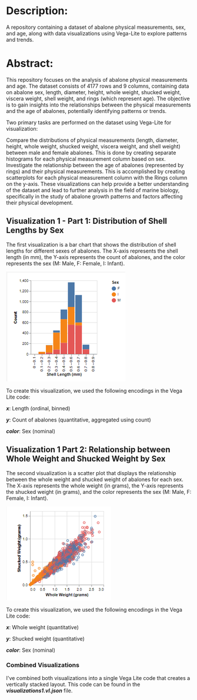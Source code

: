 # Description: 
A repository containing a dataset of abalone physical measurements, sex, and age, along with data visualizations using Vega-Lite to explore patterns and trends.

# Abstract:
This repository focuses on the analysis of abalone physical measurements and age. The dataset consists of 4177 rows and 9 columns, containing data on abalone sex, length, diameter, height, whole weight, shucked weight, viscera weight, shell weight, and rings (which represent age). The objective is to gain insights into the relationships between the physical measurements and the age of abalones, potentially identifying patterns or trends.

Two primary tasks are performed on the dataset using Vega-Lite for visualization:

Compare the distributions of physical measurements (length, diameter, height, whole weight, shucked weight, viscera weight, and shell weight) between male and female abalones. This is done by creating separate histograms for each physical measurement column based on sex.
Investigate the relationship between the age of abalones (represented by rings) and their physical measurements. This is accomplished by creating scatterplots for each physical measurement column with the Rings column on the y-axis.
These visualizations can help provide a better understanding of the dataset and lead to further analysis in the field of marine biology, specifically in the study of abalone growth patterns and factors affecting their physical development.

## Visualization 1 - Part 1: Distribution of Shell Lengths by Sex
The first visualization is a bar chart that shows the distribution of shell lengths for different sexes of abalones. The X-axis represents the shell length (in mm), the Y-axis represents the count of abalones, and the color represents the sex (M: Male, F: Female, I: Infant).

![alt text](https://github.com/AchrafAjrhourh/VegaVisualization/blob/master/Assets/V1-P1.png)

To create this visualization, we used the following encodings in the Vega Lite code:

***x***: Length (ordinal, binned)

***y***: Count of abalones (quantitative, aggregated using count)

***color***: Sex (nominal)

## Visualization 1 Part 2: Relationship between Whole Weight and Shucked Weight by Sex
The second visualization is a scatter plot that displays the relationship between the whole weight and shucked weight of abalones for each sex. The X-axis represents the whole weight (in grams), the Y-axis represents the shucked weight (in grams), and the color represents the sex (M: Male, F: Female, I: Infant).

![alt text](https://github.com/AchrafAjrhourh/VegaVisualization/blob/master/Assets/V1-P2.png)

To create this visualization, we used the following encodings in the Vega Lite code:

***x***: Whole weight (quantitative)

***y***: Shucked weight (quantitative)

***color***: Sex (nominal)

### Combined Visualizations
I've  combined both visualizations into a single Vega Lite code that creates a vertically stacked layout. This code can be found in the ***visualizations1.vl.json*** file.
